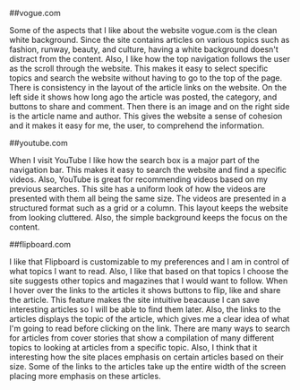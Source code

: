##vogue.com

Some of the aspects that I like about the website vogue.com is the clean white background. Since the site contains articles on various topics such as fashion, runway, beauty, and culture, having a white background doesn't distract from the content. Also, I like how the top navigation follows the user as the scroll through the website. This makes it easy to select specific topics and search the website without having to go to the top of the page. There is consistency in the layout of the article links on the website. On the left side it shows how long ago the article was posted, the category, and buttons to share and comment. Then there is an image and on the right side is the article name and author. This gives the website a sense of cohesion and it makes it easy for me, the user, to comprehend the information. 


##youtube.com

When I visit YouTube I like how the search box is a major part of the navigation bar. This makes it easy to search the website and find a specific videos. Also, YouTube is great for recommending videos based on my previous searches. This site has a uniform look of how the videos are presented with them all being the same size. The videos are presented in a structured format such as a grid or a column. This layout keeps the website from looking cluttered. Also, the simple background keeps the focus on the content. 


##flipboard.com

I like that Flipboard is customizable to my preferences and I am in control of what topics I want to read. Also, I like that based on that topics I choose the site suggests other topics and magazines that I would want to follow. When I hover over the links to the articles it shows buttons to flip, like and share the article. This feature makes the site intuitive beacause I can save interesting articles so I will be able to find them later. Also, the links to the articles displays the topic of the article, which gives me a clear idea of what I'm going to read before clicking on the link. There are many ways to search for articles from cover stories that show a compilation of many different topics to looking at articles from a specific topic. Also, I think that it interesting how the site places emphasis on certain articles based on their size. Some of the links to the articles take up the entire width of the screen placing more emphasis on these articles.  